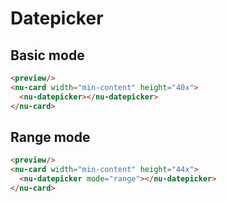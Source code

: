 # Datepicker

## Basic mode

```html
<preview/>
<nu-card width="min-content" height="40x">
  <nu-datepicker></nu-datepicker>
</nu-card>
```

## Range mode

```html
<preview/>
<nu-card width="min-content" height="44x">
  <nu-datepicker mode="range"></nu-datepicker>
</nu-card>
```

